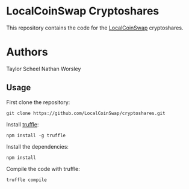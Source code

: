 # LocalCoinSwap Cryptoshares

This repository contains the code for the [LocalCoinSwap](https://www.localcoinswap.com/) cryptoshares.

# Authors
Taylor Scheel
Nathan Worsley

## Usage

First clone the repository:

```
git clone https://github.com/LocalCoinSwap/cryptoshares.git
```

Install [truffle](https://github.com/trufflesuite/truffle):

```
npm install -g truffle
```

Install the dependencies:

```
npm install
```

Compile the code with truffle:

```
truffle compile
```
